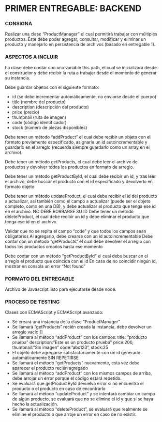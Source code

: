 # PRIMER ENTREGABLE: BACKEND

### CONSIGNA

Realizar una clase “ProductManager” el cual permitirá trabajar con múltiples productos. Éste debe poder agregar, consultar, modificar y eliminar un producto y manejarlo en persistencia de archivos (basado en entregable 1).


### ASPECTOS A INCLUIR

La clase debe contar con una variable this.path, el cual se inicializará desde el constructor y debe recibir la ruta a trabajar desde el momento de generar su instancia.

Debe guardar objetos con el siguiente formato:

- id (se debe incrementar automáticamente, no enviarse desde el cuerpo)
- title (nombre del producto)
- description (descripción del producto)
- price (precio)
- thumbnail (ruta de imagen)
- code (código identificador)
- stock (número de piezas disponibles)


Debe tener un método “addProduct” el cual debe recibir un objeto con el formato previamente especificado, asignarle un id autoincrementable y guardarlo en el arreglo (recuerda siempre guardarlo como un array en el archivo).

Debe tener un método getProducts, el cual debe leer el archivo de productos y devolver todos los productos en formato de arreglo.

Debe tener un método getProductById, el cual debe recibir un id, y tras leer el archivo, debe buscar el producto con el id especificado y devolverlo en formato objeto

Debe tener un método updateProduct, el cual debe recibir el id del producto a actualizar, así también como el campo a actualizar (puede ser el objeto completo, como en una DB), y debe actualizar el producto que tenga ese id en el archivo. NO DEBE BORRARSE SU ID 
Debe tener un método deleteProduct, el cual debe recibir un id y debe eliminar el producto que tenga ese id en el archivo.

Validar que no se repita el campo “code” y que todos los campos sean obligatorios
Al agregarlo, debe crearse con un id autoincrementable
Debe contar con un método “getProducts” el cual debe devolver el arreglo con todos los productos creados hasta ese momento

Debe contar con un método “getProductById” el cual debe buscar en el arreglo el producto que coincida con el id
En caso de no coincidir ningún id, mostrar en consola un error “Not found”

### FORMATO DEL ENTREGABLE

Archivo de Javascript listo para ejecutarse desde node.

### PROCESO DE TESTING

Clases con ECMAScript y ECMAScript avanzado:

- Se creará una instancia de la clase “ProductManager”
- Se llamará “getProducts” recién creada la instancia, debe devolver un arreglo vacío []
- Se llamará al método “addProduct” con los campos:
        title: “producto prueba”
        description:”Este es un producto prueba”
        price:200,
        thumbnail:”Sin imagen”
        code:”abc123”,
        stock:25
- El objeto debe agregarse satisfactoriamente con un id generado automáticamente SIN REPETIRSE
- Se llamará el método “getProducts” nuevamente, esta vez debe aparecer el producto recién agregado
- Se llamará al método “addProduct” con los mismos campos de arriba, debe arrojar un error porque el código estará repetido.
- Se evaluará que getProductById devuelva error si no encuentra el producto o el producto en caso de encontrarlo
- Se llamará al método “updateProduct” y se intentará cambiar un campo de algún producto, se evaluará que no se elimine el id y que sí se haya hecho la actualización.
- Se llamará al método “deleteProduct”, se evaluará que realmente se elimine el producto o que arroje un error en caso de no existir.


